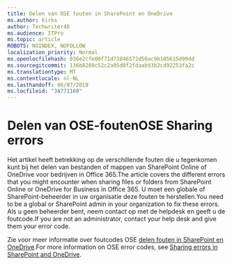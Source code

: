 ```yaml
---
title: Delen van OSE fouten in SharePoint en OneDrive
ms.author: kirks
author: Techwriter40
ms.audience: ITPro
ms.topic: article
ROBOTS: NOINDEX, NOFOLLOW
localization_priority: Normal
ms.openlocfilehash: 036e2cfe00f71d73846572d50ac9b105615d99dd
ms.sourcegitcommit: 136b8209c52c2a05d0f2fdaab93b2cd92253fa2c
ms.translationtype: MT
ms.contentlocale: nl-NL
ms.lasthandoff: 06/07/2019
ms.locfileid: "34771160"
---
```

# <a name="ose-sharing-errors"></a><span data-ttu-id="27ef9-102">Delen van OSE-fouten</span><span class="sxs-lookup"><span data-stu-id="27ef9-102">OSE Sharing errors</span></span>

<span data-ttu-id="27ef9-103">Het artikel heeft betrekking op de verschillende fouten die u tegenkomen kunt bij het delen van bestanden of mappen van SharePoint Online of OneDrive voor bedrijven in Office 365.</span><span class="sxs-lookup"><span data-stu-id="27ef9-103">The article covers the different errors that you might encounter when sharing files or folders from SharePoint Online or OneDrive for Business in Office 365.</span></span> <span data-ttu-id="27ef9-104">U moet een globale of SharePoint-beheerder in uw organisatie deze fouten te herstellen.</span><span class="sxs-lookup"><span data-stu-id="27ef9-104">You need to be a global or SharePoint admin in your organization to fix these errors.</span></span> <span data-ttu-id="27ef9-105">Als u geen beheerder bent, neem contact op met de helpdesk en geeft u de foutcode.</span><span class="sxs-lookup"><span data-stu-id="27ef9-105">If you are not an administrator, contact your help desk and give them your error code.</span></span>

<span data-ttu-id="27ef9-106">Zie voor meer informatie over foutcodes OSE [delen fouten in SharePoint en OneDrive](https://docs.microsoft.com/sharepoint/sharepoint-onedrive-error-message).</span><span class="sxs-lookup"><span data-stu-id="27ef9-106">For more information on OSE error codes, see [Sharing errors in SharePoint and OneDrive](https://docs.microsoft.com/sharepoint/sharepoint-onedrive-error-message).</span></span>

